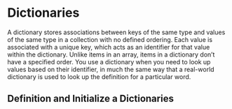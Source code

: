 # Dictionaries
A dictionary stores associations between keys of the same type and values of the same type in a collection with no defined ordering.
Each value is associated with a unique key, which acts as an identifier for that value within the dictionary. 
Unlike items in an array, items in a dictionary don’t have a specified order. 
You use a dictionary when you need to look up values based on their identifier, in much the same way that a real-world dictionary 
is used to look up the definition for a particular word.

## Definition and Initialize a Dictionaries
